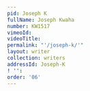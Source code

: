 ```yaml
---
pid: Joseph K
fullName: Joseph Kwaha
number: KW1517
vimeoId:
videoTitle:
permalink: "'/joseph-k/'"
layout: writer
collection: writers
addressId: Joseph-K
! '':
order: '06'
---
```

